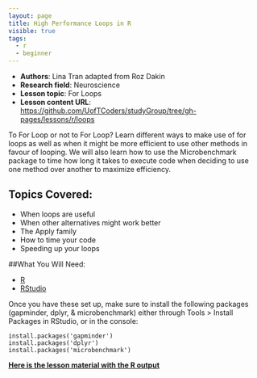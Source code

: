 ```yaml
---
layout: page
title: High Performance Loops in R
visible: true
tags:
  - r
  - beginner
---
```


 - **Authors**: Lina Tran adapted from Roz Dakin
 - **Research field**: Neuroscience
 - **Lesson topic**: For Loops 
 - **Lesson content URL**: <https://github.com/UofTCoders/studyGroup/tree/gh-pages/lessons/r/loops>

To For Loop or not to For Loop? Learn different ways to make use of for loops as well as when it might be more efficient to use other methods in favour of looping. We will also learn how to use the Microbenchmark package to time how long it takes to execute code when deciding to use one method over another to maximize efficiency.

## Topics Covered:

- When loops are useful
- When other alternatives might work better
- The Apply family
- How to time your code
- Speeding up your loops

##What You Will Need:

- [R](https://cran.rstudio.com/)
- [RStudio](https://www.rstudio.com/products/rstudio/#Desktop)

Once you have these set up, make sure to install the following packages (gapminder, dplyr, & microbenchmark) either through Tools > Install Packages in RStudio, or in the console:

```
install.packages('gapminder')
install.packages('dplyr')
install.packages('microbenchmark')
```

[**Here is the lesson material with the R output**](../HighPerformanceLoops.html)
